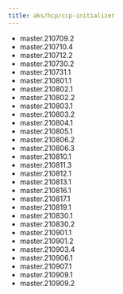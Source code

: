 ```yaml
---
title: aks/hcp/ccp-initializer
---
```

- master.210709.2
- master.210710.4
- master.210712.2
- master.210730.2
- master.210731.1
- master.210801.1
- master.210802.1
- master.210802.2
- master.210803.1
- master.210803.2
- master.210804.1
- master.210805.1
- master.210806.2
- master.210806.3
- master.210810.1
- master.210811.3
- master.210812.1
- master.210813.1
- master.210816.1
- master.210817.1
- master.210819.1
- master.210830.1
- master.210830.2
- master.210901.1
- master.210901.2
- master.210903.4
- master.210906.1
- master.210907.1
- master.210909.1
- master.210909.2
